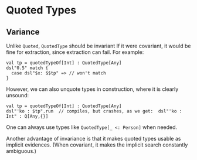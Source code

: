 # Quoted Types


## Variance

Unlike `Quoted`, `QuotedType` should be invariant
If it were covariant, it would be fine for extraction, since extraction can fail. For example:
```
val tp = quotedTypeOf[Int] : QuotedType[Any]
dsl"0.5" match {
  case dsl"$x: $$tp" => // won't match
}
```

However, we can also unquote types in construction, where it is clearly unsound:
```
val tp = quotedTypeOf[Int] : QuotedType[Any]
dsl"'ko : $tp".run  // compiles, but crashes, as we get:  dsl"'ko : Int" : Q[Any,{}]
```

One can always use types like `QuotedType[_ <: Person]` when needed.

Another advantage of invariance is that
it makes quoted types usable as implicit evidences.
(When covariant, it makes the implicit search constantly ambiguous.)




<!-- OLD

-->


